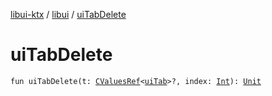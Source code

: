 [libui-ktx](../index.md) / [libui](index.md) / [uiTabDelete](./ui-tab-delete.md)

# uiTabDelete

`fun uiTabDelete(t: `[`CValuesRef`](../kotlinx.cinterop/-c-values-ref/index.md)`<`[`uiTab`](ui-tab.md)`>?, index: `[`Int`](https://kotlinlang.org/api/latest/jvm/stdlib/kotlin/-int/index.html)`): `[`Unit`](https://kotlinlang.org/api/latest/jvm/stdlib/kotlin/-unit/index.html)